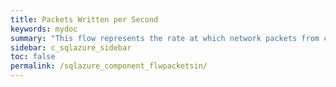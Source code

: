 ```yaml
---
title: Packets Written per Second
keywords: mydoc
summary: "This flow represents the rate at which network packets from client applications are received by the SQL Azure database."
sidebar: c_sqlazure_sidebar
toc: false
permalink: /sqlazure_component_flwpacketsin/
---
```

